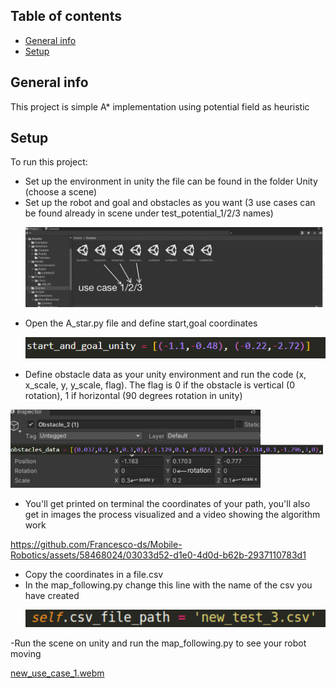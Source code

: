 ## Table of contents
* [General info](#general-info)
* [Setup](#setup)
  
## General info
This project is simple A* implementation using potential field as heuristic
## Setup
To run this project:

- Set up the environment in unity the file can be found in the folder Unity (choose a scene)
- Set up the robot and goal and obstacles as you want (3 use cases can be found already in scene under test_potential_1/2/3 names)
    <p align="center">
  <img src="github_images/scene.jpg" alt="Scene" width="700">
</p>

- Open the A_star.py file and define start,goal coordinates
  <p align="center">
  <img src="github_images/start_and_goal.png" alt="Scene" width="700">
</p>

- Define obstacle data as your unity environment and run the code (x, x_scale, y, y_scale, flag). The flag is 0 if the obstacle is vertical (0 rotation), 1 if horizontal (90 degrees rotation in unity)
<div style="position: relative;">
  <img src="github_images/obstacle_data.png" width="500"  style="position: absolute; top: 50%; transform: translateY(-50%);" />
  <img src="github_images/obstacle_coordinates.jpg" width="400"  />
</div>

- You'll get printed on terminal the coordinates of your path, you'll also get in images the process visualized and a video showing the algorithm work

  <p align="center">


https://github.com/Francesco-ds/Mobile-Robotics/assets/58468024/03033d52-d1e0-4d0d-b62b-2937110783d1


</p>

- Copy the coordinates in a file.csv
- In the map_following.py change this line with the name of the csv you have created
    <p align="center">
  <img src="github_images/csv_path.png" alt="Scene" width="600">
</p>

-Run the scene on unity and run the map_following.py to see your robot moving

[new_use_case_1.webm](https://github.com/Francesco-ds/Mobile-Robotics/assets/58468024/42e7a908-bbd3-4a1c-90c8-7dd97dd6cd01)

